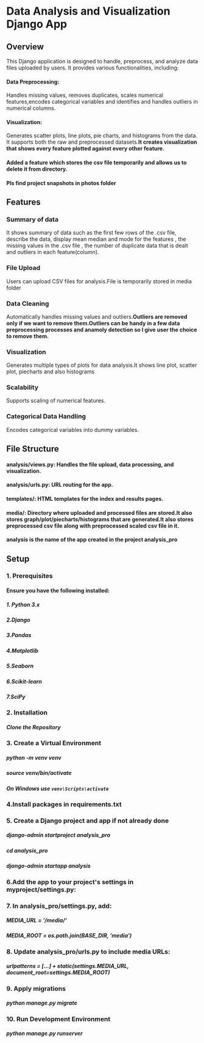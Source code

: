 # **Data Analysis and Visualization Django App**

## **Overview**
This Django application is designed to handle, preprocess, and analyze data files uploaded by users. It provides various functionalities, including:

#### Data Preprocessing: 
Handles missing values, removes duplicates, scales numerical features,encodes categorical variables and identifies and handles outliers in numerical columns.
#### Visualization:
Generates scatter plots, line plots, pie charts, and histograms from the data. It supports both the raw and preprocessed datasets.**It creates visualization that shows every feature plotted against every other feature.**
#### Added a feature which stores the csv file temporarily and allows us to delete it from directory.

#### Pls find project snapshots in photos folder

## Features
### Summary of data
It shows summary of data such as the first few rows of the .csv file, describe the data, display mean median and mode for the features , the missing values in the .csv file , the number of duplicate data that is dealt and outliers in each feature(column).
### **File Upload** 
Users can upload CSV files for analysis.File is temporarily stored in media folder
### Data Cleaning
Automatically handles missing values and outliers.**Outliers are removed only if we want to remove them.Outliers can be handy in a few data preprocessing processes and anamoly detection so I give user the choice to remove them.**
### Visualization
Generates multiple types of plots for data analysis.It shows line plot, scatter plot, piecharts and also histograms
### Scalability
Supports scaling of numerical features.
### Categorical Data Handling 
Encodes categorical variables into dummy variables.

## File Structure
#### analysis/views.py: Handles the file upload, data processing, and visualization.
#### analysis/urls.py: URL routing for the app.
#### templates/: HTML templates for the index and results pages.
#### media/: Directory where uploaded and processed files are stored.**It also stores graph/plot/piecharts/histograms that are generated.It also stores preprocessed csv file along with preprocessed scaled csv file in it.**
#### analysis is the name of the app created in the project analysis_pro


## Setup
### 1. Prerequisites
#### Ensure you have the following installed:
##### 1. Python 3.x
##### 2.Django
##### 3.Pandas
##### 4.Matplotlib
##### 5.Seaborn
##### 6.Scikit-learn
##### 7.SciPy

### 2. Installation
##### Clone the Repository

### 3. Create a Virtual Environment
##### python -m venv venv
##### source venv/bin/activate  
##### On Windows use `venv\Scripts\activate`

### 4.Install packages in requirements.txt

### 5. Create a Django project and app if not already done
##### django-admin startproject analysis_pro
##### cd analysis_pro
##### django-admin startapp analysis

### 6.Add the app to your project's settings in myproject/settings.py:

### 7. In analysis_pro/settings.py, add: 
##### MEDIA_URL = '/media/'
##### MEDIA_ROOT = os.path.join(BASE_DIR, 'media')

### 8. Update analysis_pro/urls.py to include media URLs:
##### urlpatterns = [...] + static(settings.MEDIA_URL, document_root=settings.MEDIA_ROOT)

### 9. Apply migrations
##### python manage.py migrate

### 10. Run Development Environment
##### python manage.py runserver








